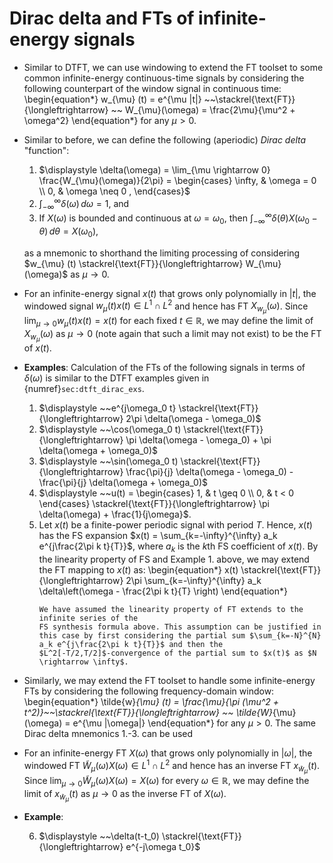# Dirac delta and FTs of infinite-energy signals

* Similar to DTFT, we can use windowing to extend the FT toolset to
  some common infinite-energy continuous-time signals by considering
  the following counterpart of the window signal in continuous time:
  \begin{equation*}
  w_{\mu} (t) = e^{\mu |t|} ~~\stackrel{\text{FT}}{\longleftrightarrow} 
  ~~ W_{\mu}(\omega) = \frac{2\mu}{\mu^2 + \omega^2}
  \end{equation*}
  for any $\mu >0$.

* Similar to before, we can define the following (aperiodic) *Dirac delta*
  "function":
  1. $\displaystyle \delta(\omega) = \lim_{\mu \rightarrow 0}
     \frac{W_{\mu}(\omega)}{2\pi} = \begin{cases}
      \infty, & \omega = 0  \\
      0, & \omega \neq 0 ,
      \end{cases}$
  2. $\displaystyle \int_{-\infty}^{\infty} \delta(\omega) \, d\omega
     = 1$, and
  3. If $X(\omega)$ is bounded and continuous at $\omega = \omega_0$, then
     $\displaystyle \int_{-\infty}^{\infty} \delta(\theta)
     X(\omega_0 - \theta) \, d\theta = X(\omega_0)$,

  as a mnemonic to shorthand the limiting processing of considering
  $w_{\mu} (t) \stackrel{\text{FT}}{\longleftrightarrow}
  W_{\mu}(\omega)$ as $\mu \rightarrow 0$.

* For an infinite-energy signal $x(t)$ that grows only polynomially in
  $|t|$, the windowed signal $w_{\mu} (t) x(t) \in L^1 \cap L^2$ and hence
  has FT $X_{w_{\mu}}(\omega)$. Since $\lim_{\mu \rightarrow 0}
  w_{\mu} (t) x(t) = x(t)$ for each fixed $t \in \mathbb{R}$, we may
  define the limit of $X_{w_{\mu}}(\omega)$ as $\mu \rightarrow 0$
  (note again that such a limit may not exist) to be the FT of $x(t)$.

* **Examples**: Calculation of the FTs of the following signals in
  terms of $\delta(\omega)$ is similar to the DTFT examples given in
  {numref}`sec:dtft_dirac_exs`. 
  1. $\displaystyle ~~e^{j\omega_0 t} \stackrel{\text{FT}}{\longleftrightarrow} 2\pi
     \delta(\omega - \omega_0)$
  2. $\displaystyle ~~\cos(\omega_0 t) \stackrel{\text{FT}}{\longleftrightarrow} 
     \pi \delta(\omega - \omega_0) + \pi \delta(\omega + \omega_0)$
  3. $\displaystyle ~~\sin(\omega_0 t) \stackrel{\text{FT}}{\longleftrightarrow} 
     \frac{\pi}{j} \delta(\omega - \omega_0) - \frac{\pi}{j} \delta(\omega + \omega_0)$
  4. $\displaystyle ~~u(t) = \begin{cases}
      1, & t \geq 0  \\
      0, & t < 0 
      \end{cases} \stackrel{\text{FT}}{\longleftrightarrow} 
      \pi \delta(\omega) + \frac{1}{j\omega}$.
  5. Let $x(t)$ be a finite-power periodic signal with period
      $T$. Hence, $x(t)$ has the FS expansion
      $x(t) = \sum_{k=-\infty}^{\infty} a_k e^{j\frac{2\pi k t}{T}}$, 
      where $a_k$ is the $k$th FS coefficient of $x(t)$. By the
      linearity property of FS and Example 1. above, we may 
      extend the FT mapping to $x(t)$ as:
      \begin{equation*}
      x(t) \stackrel{\text{FT}}{\longleftrightarrow}  2\pi
      \sum_{k=-\infty}^{\infty} a_k \delta\left(\omega - \frac{2\pi k
      t}{T} \right)
      \end{equation*}
      ```{caution}
      We have assumed the linearity property of FT extends to the infinite series of the
      FS synthesis formula above. This assumption can be justified in
      this case by first considering the partial sum $\sum_{k=-N}^{N}
      a_k e^{j\frac{2\pi k t}{T}}$ and then the
      $L^2[-T/2,T/2]$-convergence of the partial sum to $x(t)$ as $N
      \rightarrow \infty$.
      ```

* Similarly, we may extend the FT toolset to handle some
  infinite-energy FTs by considering the following frequency-domain window:
   \begin{equation*}
  \tilde{w}_{\mu} (t) = \frac{\mu}{\pi (\mu^2 + t^2)}~~\stackrel{\text{FT}}{\longleftrightarrow} 
  ~~ \tilde{W}_{\mu}(\omega) = e^{\mu |\omega|} 
  \end{equation*}
  for any $\mu >0$. The same Dirac delta mnemonics 1.-3. can be used 
  
* For an infinite-energy FT $X(\omega)$ that grows only polynomially in
  $|\omega|$, the windowed FT $\tilde{W}_{\mu} (\omega) X(\omega) \in L^1 \cap
  L^2$ and hence has an inverse FT $x_{\tilde{w}_{\mu}} (t)$.  Since
  $\lim_{\mu \rightarrow 0} \tilde{W}_{\mu} (\omega) X(\omega) =
  X(\omega)$ for every $\omega \in \mathbb{R}$, we may define the
  limit of $x_{\tilde{w}_{\mu}} (t)$ as $\mu \rightarrow 0$ as the
  inverse FT of $X(\omega)$. 

* **Example**:

  6. $\displaystyle ~~\delta(t-t_0) \stackrel{\text{FT}}{\longleftrightarrow}
     e^{-j\omega t_0}$

